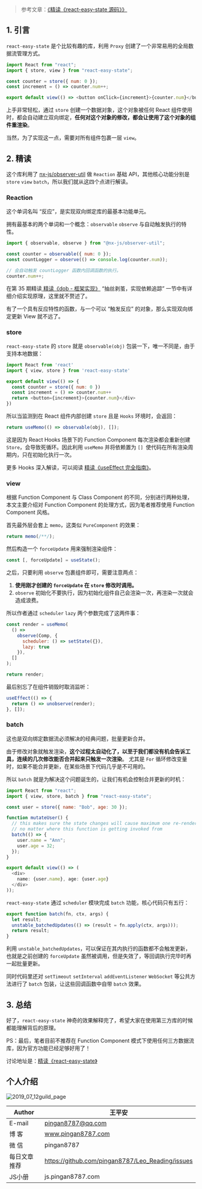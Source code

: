 > 参考文章：[《精读《react-easy-state 源码》》](https://juejin.im/post/5caa9c71e51d452b4043e2d8)

## 1. 引言

`react-easy-state` 是个比较有趣的库，利用 `Proxy` 创建了一个非常易用的全局数据流管理方式。

```js
import React from "react";
import { store, view } from "react-easy-state";

const counter = store({ num: 0 });
const increment = () => counter.num++;

export default view(() => <button onClick={increment}>{counter.num}</button>);
```

上手非常轻松，通过 `store` 创建一个数据对象，这个对象被任何 React 组件使用时，都会自动建立双向绑定，**任何对这个对象的修改，都会让使用了这个对象的组件重渲染**。

当然，为了实现这一点，需要对所有组件包裹一层 `view`。

## 2. 精读

这个库利用了 [nx-js/observer-util](https://github.com/nx-js/observer-util) 做 `Reaction` 基础 API，其他核心功能分别是 `store` `view` `batch`，所以我们就从这四个点进行解读。

### Reaction

这个单词名叫 “反应”，是实现双向绑定库的最基本功能单元。

拥有最基本的两个单词和一个概念：`observable` `observe` 与自动触发执行的特性。

```js
import { observable, observe } from "@nx-js/observer-util";

const counter = observable({ num: 0 });
const countLogger = observe(() => console.log(counter.num));

// 会自动触发 countLogger 函数内回调函数的执行。
counter.num++;
```

在第 35 期精读[ 精读《dob - 框架实现》](https://github.com/dt-fe/weekly/blob/master/35.%E7%B2%BE%E8%AF%BB%E3%80%8Adob%20-%20%E6%A1%86%E6%9E%B6%E5%AE%9E%E7%8E%B0%E3%80%8B.md#%E6%8A%BD%E4%B8%9D%E5%89%A5%E8%8C%A7%E5%AE%9E%E7%8E%B0%E4%BE%9D%E8%B5%96%E8%BF%BD%E8%B8%AA) “抽丝剥茧，实现依赖追踪” 一节中有详细介绍实现原理，这里就不赘述了。

有了一个具有反应特性的函数，与一个可以 “触发反应” 的对象，那么实现双向绑定更新 View 就不远了。

### store

`react-easy-state` 的 `store` 就是 `observable(obj)` 包装一下，唯一不同是，由于支持本地数据：

```js
import React from 'react'
import { view, store } from 'react-easy-state'

export default view(() => {
  const counter = store({ num: 0 })
  const increment = () => counter.num++
  return <button={increment}>{counter.num}</div>
})
```

所以当监测到在 React 组件内部创建 `store` 且是 `Hooks` 环境时，会返回：

```js
return useMemo(() => observable(obj), []);
```

这是因为 React Hooks 场景下的 Function Component 每次渲染都会重新创建 `Store`，会导致死循环。因此利用 `useMemo` 并将依赖置为 `[] `使代码在所有渲染周期内，只在初始化执行一次。

更多 Hooks 深入解读，可以阅读 [精读《useEffect 完全指南》](https://github.com/dt-fe/weekly/blob/master/96.%E7%B2%BE%E8%AF%BB%E3%80%8AuseEffect%20%E5%AE%8C%E5%85%A8%E6%8C%87%E5%8D%97%E3%80%8B.md)。

### view

根据 Function Component 与 Class Component 的不同，分别进行两种处理，本文主要介绍对 Function Component 的处理方式，因为笔者推荐使用 Function Component 风格。

首先最外层会套上 `memo`，这类似 `PureComponent` 的效果：

```js
return memo(/**/);
```

然后构造一个 `forceUpdate` 用来强制渲染组件：

```js
const [, forceUpdate] = useState();
```

之后，只要利用 `observe` 包裹组件即可，需要注意两点：

1. **使用刚才创建的 `forceUpdate` 在 `store` 修改时调用。**
2. `observe` 初始化不要执行，因为初始化组件自己会渲染一次，再渲染一次就会造成浪费。

所以作者通过 `scheduler` `lazy` 两个参数完成了这两件事：

```js
const render = useMemo(
  () =>
    observe(Comp, {
      scheduler: () => setState({}),
      lazy: true
    }),
  []
);

return render;
```

最后别忘了在组件销毁时取消监听：

```js
useEffect(() => {
  return () => unobserve(render);
}, []);
```

### batch

这也是双向绑定数据流必须解决的经典问题，批量更新合并。

由于修改对象就触发渲染，**这个过程太自动化了，以至于我们都没有机会告诉工具，连续的几次修改能否合并起来只触发一次渲染**。 尤其是 `For` 循环修改变量时，如果不能合并更新，在某些场景下代码几乎是不可用的。

所以 `batch` 就是为解决这个问题诞生的，让我们有机会控制合并更新的时机：

```js
import React from "react";
import { view, store, batch } from "react-easy-state";

const user = store({ name: "Bob", age: 30 });

function mutateUser() {
  // this makes sure the state changes will cause maximum one re-render,
  // no matter where this function is getting invoked from
  batch(() => {
    user.name = "Ann";
    user.age = 32;
  });
}

export default view(() => (
  <div>
    name: {user.name}, age: {user.age}
  </div>
));
```

`react-easy-state` 通过 `scheduler` 模块完成 `batch` 功能，核心代码只有五行：

```js
export function batch(fn, ctx, args) {
  let result;
  unstable_batchedUpdates(() => (result = fn.apply(ctx, args)));
  return result;
}
```

利用 `unstable_batchedUpdates`，可以保证在其内执行的函数都不会触发更新，也就是之前创建的 `forceUpdate` 虽然被调用，但是失效了，等回调执行完毕时再一起批量更新。

同时代码里还对 `setTimeout` `setInterval` `addEventListener` `WebSocket` 等公共方法进行了 `batch` 包装，让这些回调函数中自带 `batch` 效果。

## 3. 总结

好了，`react-easy-state` 神奇的效果解释完了，希望大家在使用第三方库的时候都能理解背后的原理。

PS：最后，笔者目前不推荐在 Function Component 模式下使用任何三方数据流库，因为官方功能已经足够好用了！

讨论地址是：[精读《react-easy-state》](https://github.com/dt-fe/weekly/issues/144)

## 个人介绍

![2019_07_12guild_page](http://images.pingan8787.com/2019_07_12guild_page.png)

|Author|王平安|
|---|---|
|E-mail|pingan8787@qq.com|
|博  客|www.pingan8787.com|
|微  信|pingan8787|
|每日文章推荐|https://github.com/pingan8787/Leo_Reading/issues|
|JS小册|js.pingan8787.com|
